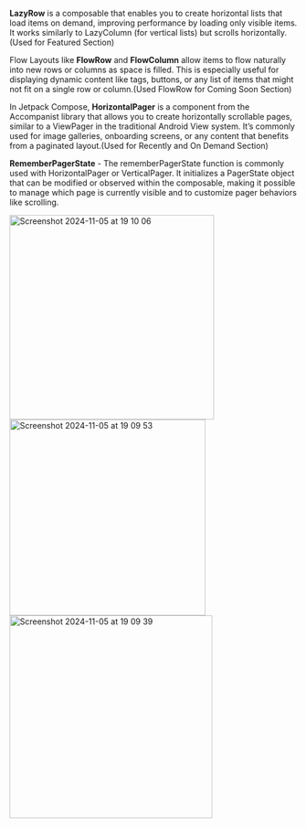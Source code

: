 <b>LazyRow</b> is a composable that enables you to create horizontal lists that load items on demand, improving performance by loading only visible items. It works similarly to LazyColumn (for vertical lists) but scrolls horizontally.(Used for Featured Section)

Flow Layouts like <b>FlowRow</b> and <b>FlowColumn</b> allow items to flow naturally into new rows or columns as space is filled. This is especially useful for displaying dynamic content like tags, buttons, or any list of items that might not fit on a single row or column.(Used FlowRow for Coming Soon Section)

In Jetpack Compose, <b>HorizontalPager</b> is a component from the Accompanist library that allows you to create horizontally scrollable pages, similar to a ViewPager in the traditional Android View system. It’s commonly used for image galleries, onboarding screens, or any content that benefits from a paginated layout.(Used for Recently and On Demand Section)

<b>RememberPagerState</b> - The rememberPagerState function is commonly used with HorizontalPager or VerticalPager. It initializes a PagerState object that can be modified or observed within the composable, making it possible to manage which page is currently visible and to customize pager behaviors like scrolling.

<img width="358" alt="Screenshot 2024-11-05 at 19 10 06" src="https://github.com/user-attachments/assets/8a93b5c2-dec5-4143-be53-d1fbded023ee">
<img width="343" alt="Screenshot 2024-11-05 at 19 09 53" src="https://github.com/user-attachments/assets/a8161415-46d8-499d-86d8-b22f85e865d8">
<img width="355" alt="Screenshot 2024-11-05 at 19 09 39" src="https://github.com/user-attachments/assets/f1106c63-23b6-4a51-92a6-0dff7ed8a452">
